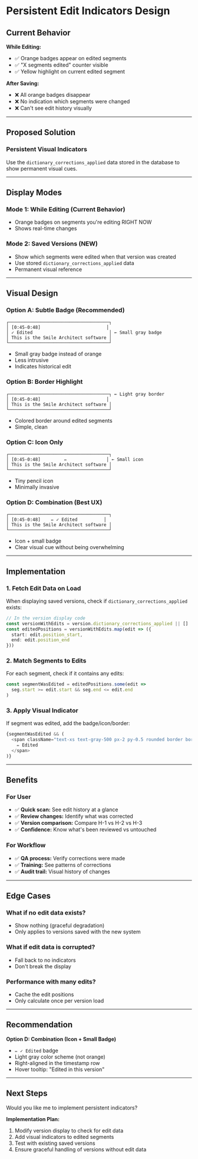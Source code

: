 # Persistent Edit Indicators Design

## Current Behavior

**While Editing:**
- ✅ Orange badges appear on edited segments
- ✅ "X segments edited" counter visible
- ✅ Yellow highlight on current edited segment

**After Saving:**
- ❌ All orange badges disappear
- ❌ No indication which segments were changed
- ❌ Can't see edit history visually

---

## Proposed Solution

### **Persistent Visual Indicators**

Use the `dictionary_corrections_applied` data stored in the database to show permanent visual cues.

---

## Display Modes

### Mode 1: **While Editing** (Current Behavior)
- Orange badges on segments you're editing RIGHT NOW
- Shows real-time changes

### Mode 2: **Saved Versions** (NEW)
- Show which segments were edited when that version was created
- Use stored `dictionary_corrections_applied` data
- Permanent visual reference

---

## Visual Design

### Option A: Subtle Badge (Recommended)
```
┌──────────────────────────────────────┐
│ [0:45-0:48]                         │
│ ✓ Edited                             │ ← Small gray badge
│ This is the Smile Architect software │
└──────────────────────────────────────┘
```
- Small gray badge instead of orange
- Less intrusive
- Indicates historical edit

### Option B: Border Highlight
```
┌──────────────────────────────────────┐ ← Light gray border
│ [0:45-0:48]                         │
│ This is the Smile Architect software │
└──────────────────────────────────────┘
```
- Colored border around edited segments
- Simple, clean

### Option C: Icon Only
```
┌──────────────────────────────────────┐
│ [0:45-0:48]         ✏️               │ ← Small icon
│ This is the Smile Architect software │
└──────────────────────────────────────┘
```
- Tiny pencil icon
- Minimally invasive

### Option D: Combination (Best UX)
```
┌──────────────────────────────────────┐
│ [0:45-0:48]    ✏️ ✓ Edited          │
│ This is the Smile Architect software │
└──────────────────────────────────────┘
```
- Icon + small badge
- Clear visual cue without being overwhelming

---

## Implementation

### 1. Fetch Edit Data on Load

When displaying saved versions, check if `dictionary_corrections_applied` exists:

```typescript
// In the version display code
const versionWithEdits = version.dictionary_corrections_applied || []
const editedPositions = versionWithEdits.map(edit => ({
  start: edit.position_start,
  end: edit.position_end
}))
```

### 2. Match Segments to Edits

For each segment, check if it contains any edits:

```typescript
const segmentWasEdited = editedPositions.some(edit => 
  seg.start >= edit.start && seg.end <= edit.end
)
```

### 3. Apply Visual Indicator

If segment was edited, add the badge/icon/border:

```typescript
{segmentWasEdited && (
  <span className="text-xs text-gray-500 px-2 py-0.5 rounded border border-gray-300">
    ✏️ Edited
  </span>
)}
```

---

## Benefits

### For User
- ✅ **Quick scan:** See edit history at a glance
- ✅ **Review changes:** Identify what was corrected
- ✅ **Version comparison:** Compare H-1 vs H-2 vs H-3
- ✅ **Confidence:** Know what's been reviewed vs untouched

### For Workflow
- ✅ **QA process:** Verify corrections were made
- ✅ **Training:** See patterns of corrections
- ✅ **Audit trail:** Visual history of changes

---

## Edge Cases

### What if no edit data exists?
- Show nothing (graceful degradation)
- Only applies to versions saved with the new system

### What if edit data is corrupted?
- Fall back to no indicators
- Don't break the display

### Performance with many edits?
- Cache the edit positions
- Only calculate once per version load

---

## Recommendation

**Option D: Combination (Icon + Small Badge)**
- `✏️ ✓ Edited` badge
- Light gray color scheme (not orange)
- Right-aligned in the timestamp row
- Hover tooltip: "Edited in this version"

---

## Next Steps

Would you like me to implement persistent indicators?

**Implementation Plan:**
1. Modify version display to check for edit data
2. Add visual indicators to edited segments
3. Test with existing saved versions
4. Ensure graceful handling of versions without edit data

